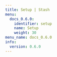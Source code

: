 ```yaml
---
title: Setup | Stash
menu:
  docs_0.6.0:
    identifier: setup
    name: Setup
    weight: 30
menu_name: docs_0.6.0
info:
  version: 0.6.0
---
```



